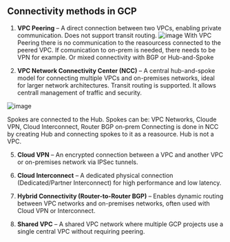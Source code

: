 ## Connectivity methods in GCP

1. **VPC Peering** – A direct connection between two VPCs, enabling private communication. Does not support transit routing.
![image](https://github.com/user-attachments/assets/a8934778-d46b-4b7f-88f4-a7094f8373ad)
With VPC Peering there is no communication to the reasourcess connected to the peered VPC.
If comunication to  on-prem is needed, there needs to be VPN for example. Or mixed connectivity with BGP or Hub-and-Spoke

2. **VPC Network Connectivity Center (NCC)** – A central hub-and-spoke model for connecting multiple VPCs and on-premises networks, ideal for larger network architectures.
Transit routing is supported. It allows centrall management of traffic and security.

![image](https://github.com/user-attachments/assets/55698166-adb9-4491-861b-b763d9be155c)

Spokes are connected to the Hub. Spokes can be: VPC Networks, Cloude VPN, Cloud Interconnect, Router BGP on-prem
Connecting is done in NCC by creating Hub and connecting spokes to it as a reasource. Hub is not a VPC.

5. **Cloud VPN** – An encrypted connection between a VPC and another VPC or on-premises network via IPSec tunnels.

6. **Cloud Interconnect** – A dedicated physical connection (Dedicated/Partner Interconnect) for high performance and low latency.

7. **Hybrid Connectivity (Router-to-Router BGP)** – Enables dynamic routing between VPC networks and on-premises networks, often used with Cloud VPN or Interconnect.

8. **Shared VPC** – A shared VPC network where multiple GCP projects use a single central VPC without requiring peering.


